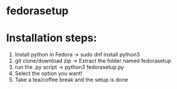 # fedorasetup

# Installation steps:

1) Install python in Fedora -> sudo dnf install python3
2) git clone/download zip -> Extract the folder named fedorasetup  
3) run the .py script -> python3 fedorasetup.py
4) Select the option you want!
5) Take a tea/coffee break and the setup is done
